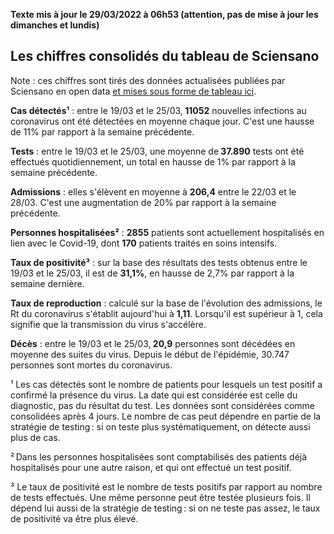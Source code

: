 <strong>Texte mis à jour le 29/03/2022 à 06h53 (attention, pas de mise à jour les dimanches et lundis)</strong><h2>Les chiffres consolidés du tableau de Sciensano</h2><p>Note : ces chiffres sont tirés des données actualisées publiées par Sciensano en open data <a href='https://datastudio.google.com/embed/u/0/reporting/c14a5cfc-cab7-4812-848c-0369173148ab/page/ZwmOB_blank'>et mises sous forme de tableau ici</a>.<p><strong>Cas détectés¹</strong> : entre le 19/03 et le 25/03,<strong> 11052</strong> nouvelles infections au coronavirus ont été détectées en moyenne chaque jour. C'est une hausse de 11% par rapport à la semaine précédente.<p><strong>Tests</strong> : entre le 19/03 et le 25/03, une moyenne de<strong> 37.890</strong> tests ont été effectués quotidiennement, un total en hausse de 1% par rapport à la semaine précédente.<p><strong>Admissions</strong> : elles s'élèvent en moyenne à <strong> 206,4</strong> entre le 22/03 et le 28/03. C'est une augmentation de 20% par rapport à la semaine précédente.<p><strong>Personnes hospitalisées²</strong> : <strong>2855</strong> patients sont actuellement hospitalisés en lien avec le Covid-19, dont <strong>170</strong> patients traités en soins intensifs.<p><strong>Taux de positivité³</strong> : sur la base des résultats des tests obtenus entre le 19/03 et le 25/03, il est de <strong>31,1%</strong>, en hausse de 2,7% par rapport à la semaine dernière.<p><strong>Taux de reproduction</strong> : calculé sur la base de l'évolution des admissions, le Rt du coronavirus s'établit aujourd'hui à <strong>1,11</strong>. Lorsqu'il est supérieur à 1, cela signifie que la transmission du virus s'accélère.<p><strong>Décès</strong> : entre le 19/03 et le 25/03,<strong> 20,9</strong> personnes sont décédées en moyenne des suites du virus. Depuis le début de l'épidémie, 30.747 personnes sont mortes du coronavirus.<p>¹ Les cas détectés sont le nombre de patients pour lesquels un test positif a confirmé la présence du virus. La date qui est considérée est celle du diagnostic, pas du résultat du test. Les données sont considérées comme consolidées après 4 jours. Le nombre de cas peut dépendre en partie de la stratégie de testing : si on teste plus systématiquement, on détecte aussi plus de cas.<p>² Dans les personnes hospitalisées sont comptabilisés des patients déjà hospitalisés pour une autre raison, et qui ont effectué un test positif.<p>³ Le taux de positivité est le nombre de tests positifs par rapport au nombre de tests effectués. Une même personne peut être testée plusieurs fois. Il dépend lui aussi de la stratégie de testing : si on ne teste pas assez, le taux de positivité va être plus élevé.
